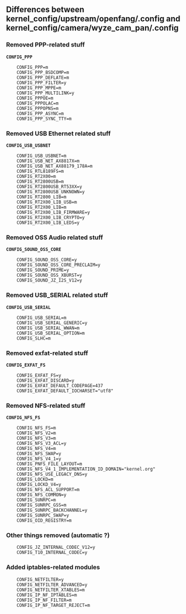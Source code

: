 ## Differences between kernel_config/upstream/openfang/.config and kernel_config/camera/wyze_cam_pan/.config
### Removed PPP-related stuff
**```CONFIG_PPP```**
```
    CONFIG_PPP=m
    CONFIG_PPP_BSDCOMP=m
    CONFIG_PPP_DEFLATE=m
    CONFIG_PPP_FILTER=y
    CONFIG_PPP_MPPE=m
    CONFIG_PPP_MULTILINK=y
    CONFIG_PPPOE=m
    CONFIG_PPPOLAC=m
    CONFIG_PPPOPNS=m
    CONFIG_PPP_ASYNC=m
    CONFIG_PPP_SYNC_TTY=m
```
### Removed USB Ethernet related stuff
**```CONFIG_USB_USBNET```**
```
    CONFIG_USB_USBNET=m
    CONFIG_USB_NET_AX8817X=m
    CONFIG_USB_NET_AX88179_178A=m
    CONFIG_RTL8189FS=m
    CONFIG_RT2X00=m
    CONFIG_RT2800USB=m
    CONFIG_RT2800USB_RT53XX=y
    CONFIG_RT2800USB_UNKNOWN=y
    CONFIG_RT2800_LIB=m
    CONFIG_RT2X00_LIB_USB=m
    CONFIG_RT2X00_LIB=m
    CONFIG_RT2X00_LIB_FIRMWARE=y
    CONFIG_RT2X00_LIB_CRYPTO=y
    CONFIG_RT2X00_LIB_LEDS=y
```
### Removed OSS Audio related stuff
**```CONFIG_SOUND_OSS_CORE```**
```
    CONFIG_SOUND_OSS_CORE=y
    CONFIG_SOUND_OSS_CORE_PRECLAIM=y
    CONFIG_SOUND_PRIME=y
    CONFIG_SOUND_OSS_XBURST=y
    CONFIG_SOUND_JZ_I2S_V12=y
```
### Removed USB_SERIAL related stuff
**```CONFIG_USB_SERIAL```**
```
    CONFIG_USB_SERIAL=m
    CONFIG_USB_SERIAL_GENERIC=y
    CONFIG_USB_SERIAL_WWAN=m
    CONFIG_USB_SERIAL_OPTION=m
    CONFIG_SLHC=m
```
### Removed exfat-related stuff
**```CONFIG_EXFAT_FS```**
```
    CONFIG_EXFAT_FS=y
    CONFIG_EXFAT_DISCARD=y
    CONFIG_EXFAT_DEFAULT_CODEPAGE=437
    CONFIG_EXFAT_DEFAULT_IOCHARSET="utf8"
```
### Removed NFS-related stuff
**```CONFIG_NFS_FS```**
```
    CONFIG_NFS_FS=m
    CONFIG_NFS_V2=m
    CONFIG_NFS_V3=m
    CONFIG_NFS_V3_ACL=y
    CONFIG_NFS_V4=m
    CONFIG_NFS_SWAP=y
    CONFIG_NFS_V4_1=y
    CONFIG_PNFS_FILE_LAYOUT=m
    CONFIG_NFS_V4_1_IMPLEMENTATION_ID_DOMAIN="kernel.org"
    CONFIG_NFS_USE_LEGACY_DNS=y
    CONFIG_LOCKD=m
    CONFIG_LOCKD_V4=y
    CONFIG_NFS_ACL_SUPPORT=m
    CONFIG_NFS_COMMON=y
    CONFIG_SUNRPC=m
    CONFIG_SUNRPC_GSS=m
    CONFIG_SUNRPC_BACKCHANNEL=y
    CONFIG_SUNRPC_SWAP=y
    CONFIG_OID_REGISTRY=m
```
### Other things removed (automatic ?)
```
    CONFIG_JZ_INTERNAL_CODEC_V12=y
    CONFIG_T10_INTERNAL_CODEC=y
```
### Added iptables-related modules
```
    CONFIG_NETFILTER=y
    CONFIG_NETFILTER_ADVANCED=y
    CONFIG_NETFILTER_XTABLES=m
    CONFIG_IP_NF_IPTABLES=m
    CONFIG_IP_NF_FILTER=m
    CONFIG_IP_NF_TARGET_REJECT=m
```
